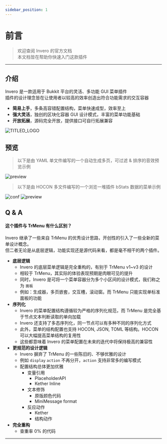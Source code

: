 ```yaml
---
sidebar_position: 1
---
```


# 前言

> 欢迎查阅 Invero 的官方文档  
> 本文档皆在帮助你快速入门这款插件

---

## 介绍

Invero 是一款适用于 Bukkit 平台的灵活、多功能 GUI 菜单插件  
插件的设计理念皆在让使用者以较高的效率创造出符合功能需求的交互容器

- **简易上手**，多条高容错配置结构，菜单快速成型，效率至上
- **强大灵活**，独创的区块化容器 GUI 设计模式，丰富的菜单功能基础
- **开放拓展**，源码完全开放，提供接口可自行拓展兼容

![TITLED_LOGO](/img/invero_titled_logo.png)

## 预览

> 以下是由 YAML 单文件编写的一个自动生成多页，可过滤 & 排序的音效预览示例

![preview](/res/ui_sounds.png)

> 以下是由 HOCON 多文件编写的一个浏览一堆插件 bStats 数据的菜单示例

![conf](/res/ui_bstats_conf.png)
![preview](/res/ui_bstats.gif)

## Q & A

#### 这个插件与 TrMenu 有什么区别？

Invero 继承了一些来自 TrMenu 的优秀设计思路，开创性的引入了一些全新的菜单设计概念。  
但二者无论是从底层逻辑，功能实现还是源代码来看，都是毫不相干的两个插件。

- **底层逻辑**
    - Invero 的底层菜单逻辑是完全重构的，有别于 TrMenu v1~v3 的设计
    - 相较于 TrMenu，其实际的体验表现预期是肉眼可见的提升
    - 同时，Invero 是可将一个菜单容器分为多个小区间的设计模式，我们称之为 `面板`
    - 例如：生成器，多页嵌套，交互槽，滚动窗。而 TrMenu 只能实现单标准面板的功能
- **序列化**
    - Invero 的菜单配置结构遵循较为严格的序列化规范，而 TrMenu 是完全基于节点文本判断读取的单向加载
    - Invero 还支持了多态序列化，同一节点可以有多种不同的序列化方式
    - 此外，菜单的结构配置也支持 HOCON, JSON, TOML 等结构。HOCON 可以大幅提高菜单结构的复用性
    - 这些都意味着 Invero 的菜单配置在未来的迭代中将保持极高的兼容性
- **更规范的设计逻辑**
    - Invero 摒弃了 TrMenu 的一些陈旧的、不够优雅的设计
    - 例如 `display` `action` 不再分开，`action` 支持非常多的编写模式
    - 配置结构总体更加优雅
        - 变量引用
            - PlaceholderAPI
            - Kether Inline
        - 文本修饰
            - 原版颜色代码
            - MiniMessage format
        - 反应动作
            - Kether
            - 结构动作
- **完全重构**
    - 查重率 0% 的代码

---